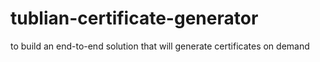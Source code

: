 # tublian-certificate-generator
to build an end-to-end solution that will generate certificates on demand
